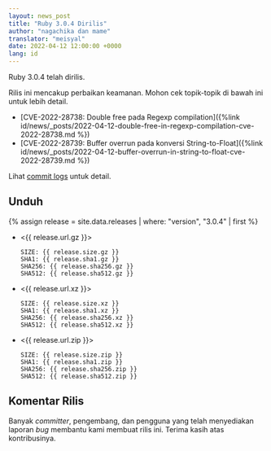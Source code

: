 ```yaml
---
layout: news_post
title: "Ruby 3.0.4 Dirilis"
author: "nagachika dan mame"
translator: "meisyal"
date: 2022-04-12 12:00:00 +0000
lang: id
---
```


Ruby 3.0.4 telah dirilis.

Rilis ini mencakup perbaikan keamanan.
Mohon cek topik-topik di bawah ini untuk lebih detail.

* [CVE-2022-28738: Double free pada Regexp compilation]({%link id/news/_posts/2022-04-12-double-free-in-regexp-compilation-cve-2022-28738.md %})
* [CVE-2022-28739: Buffer overrun pada konversi String-to-Float]({%link id/news/_posts/2022-04-12-buffer-overrun-in-string-to-float-cve-2022-28739.md %})

Lihat [commit logs](https://github.com/ruby/ruby/compare/v3_0_3...v3_0_4) untuk
detail.

## Unduh

{% assign release = site.data.releases | where: "version", "3.0.4" | first %}

* <{{ release.url.gz }}>

      SIZE: {{ release.size.gz }}
      SHA1: {{ release.sha1.gz }}
      SHA256: {{ release.sha256.gz }}
      SHA512: {{ release.sha512.gz }}

* <{{ release.url.xz }}>

      SIZE: {{ release.size.xz }}
      SHA1: {{ release.sha1.xz }}
      SHA256: {{ release.sha256.xz }}
      SHA512: {{ release.sha512.xz }}

* <{{ release.url.zip }}>

      SIZE: {{ release.size.zip }}
      SHA1: {{ release.sha1.zip }}
      SHA256: {{ release.sha256.zip }}
      SHA512: {{ release.sha512.zip }}

## Komentar Rilis

Banyak *committer*, pengembang, dan pengguna yang telah menyediakan laporan
*bug* membantu kami membuat rilis ini. Terima kasih atas kontribusinya.

